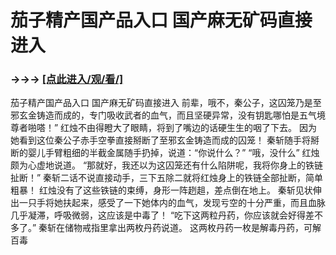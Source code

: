 # 茄子精产国产品入口 国产麻无矿码直接进入

### →→→ <a href="http://3t3e.com/index.html">[点此进入/观/看/]</a>

茄子精产国产品入口 国产麻无矿码直接进入
前辈，哦不，秦公子，这囚笼乃是至邪玄金铸造而成的，专门吸收武者的血气，而且坚硬异常，没有钥匙哪怕是五气境尊者啪嗒！”
    红烛不由得瞪大了眼睛，将到了嘴边的话硬生生的咽了下去。
    因为她看到这位秦公子赤手空拳直接掰断了至邪玄金铸造而成的囚笼！
    秦斩随手将掰断的婴儿手臂粗细的半截金属随手扔掉，说道：“你说什么？”
    “哦，没什么”
    红烛颇为心虚地说道。
    “那就好，我还以为这囚笼还有什么陷阱呢，我将你身上的铁链扯断！”
    秦斩二话不说直接动手，三下五除二就将红烛身上的铁链全部扯断，简单粗暴！
    红烛没有了这些铁链的束缚，身形一阵趔趄，差点倒在地上。
    秦斩见状伸出一只手将她扶起来，感受了一下她体内的血气，发现亏空的十分严重，而且血脉几乎凝滞，呼吸微弱，这应该是中毒了！
    “吃下这两粒丹药，你应该就会好得差不多了。”
    秦斩在储物戒指里拿出两枚丹药说道。
    这两枚丹药一枚是解毒丹药，可解百毒
